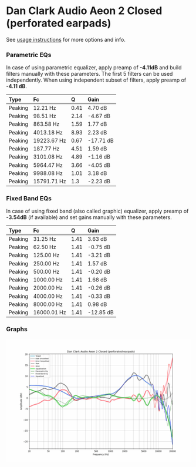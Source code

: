 # Dan Clark Audio Aeon 2 Closed (perforated earpads)
See [usage instructions](https://github.com/jaakkopasanen/AutoEq#usage) for more options and info.

### Parametric EQs
In case of using parametric equalizer, apply preamp of **-4.11dB** and build filters manually
with these parameters. The first 5 filters can be used independently.
When using independent subset of filters, apply preamp of **-4.11 dB**.

| Type    | Fc          |    Q | Gain      |
|:--------|:------------|:-----|:----------|
| Peaking | 12.21 Hz    | 0.41 | 4.70 dB   |
| Peaking | 98.51 Hz    | 2.14 | -4.67 dB  |
| Peaking | 863.58 Hz   | 1.59 | 1.77 dB   |
| Peaking | 4013.18 Hz  | 8.93 | 2.23 dB   |
| Peaking | 19223.67 Hz | 0.67 | -17.71 dB |
| Peaking | 187.77 Hz   | 4.51 | 1.59 dB   |
| Peaking | 3101.08 Hz  | 4.89 | -1.16 dB  |
| Peaking | 5964.47 Hz  | 3.66 | -4.05 dB  |
| Peaking | 9988.08 Hz  | 1.01 | 3.18 dB   |
| Peaking | 15791.71 Hz | 1.3  | -2.23 dB  |

### Fixed Band EQs
In case of using fixed band (also called graphic) equalizer, apply preamp of **-3.54dB**
(if available) and set gains manually with these parameters.

| Type    | Fc          |    Q | Gain      |
|:--------|:------------|:-----|:----------|
| Peaking | 31.25 Hz    | 1.41 | 3.63 dB   |
| Peaking | 62.50 Hz    | 1.41 | -0.75 dB  |
| Peaking | 125.00 Hz   | 1.41 | -3.21 dB  |
| Peaking | 250.00 Hz   | 1.41 | 1.57 dB   |
| Peaking | 500.00 Hz   | 1.41 | -0.20 dB  |
| Peaking | 1000.00 Hz  | 1.41 | 1.68 dB   |
| Peaking | 2000.00 Hz  | 1.41 | -0.26 dB  |
| Peaking | 4000.00 Hz  | 1.41 | -0.33 dB  |
| Peaking | 8000.00 Hz  | 1.41 | 0.98 dB   |
| Peaking | 16000.01 Hz | 1.41 | -12.85 dB |

### Graphs
![](./Dan%20Clark%20Audio%20Aeon%202%20Closed%20(perforated%20earpads).png)